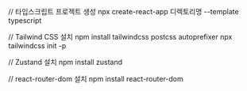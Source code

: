 // 타입스크립트 프로젝트 생성
npx create-react-app 디렉토리명 --template typescript

// Tailwind CSS 설치
npm install tailwindcss postcss autoprefixer
npx tailwindcss init -p

// Zustand 설치
npm install zustand

// react-router-dom 설치
npm install react-router-dom
